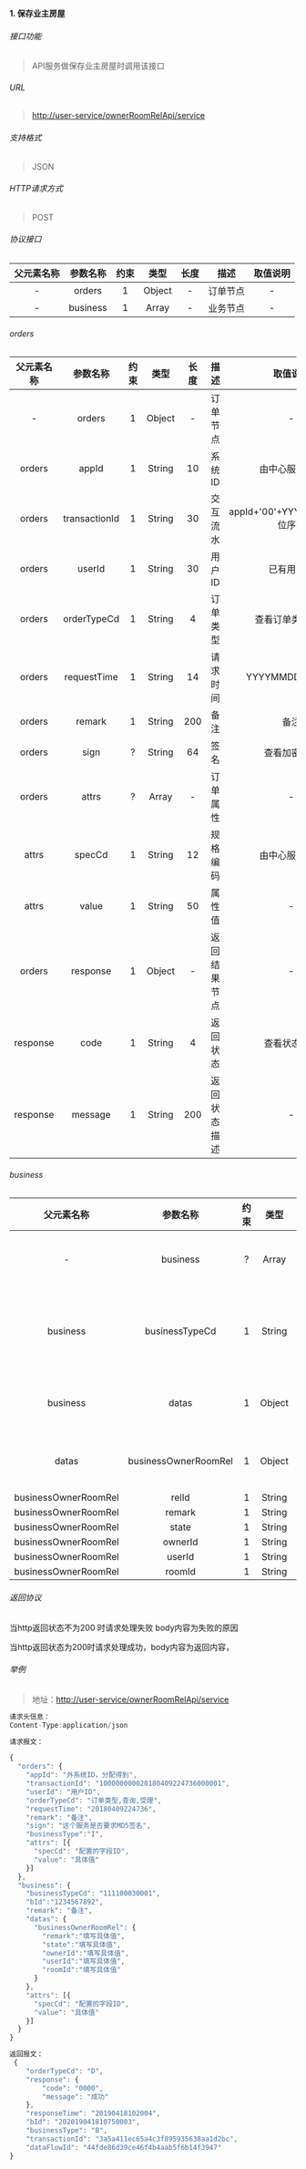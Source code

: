 

**1\. 保存业主房屋**
###### 接口功能
> API服务做保存业主房屋时调用该接口

###### URL
> [http://user-service/ownerRoomRelApi/service](http://user-service/ownerRoomRelApi/service)

###### 支持格式
> JSON

###### HTTP请求方式
> POST

###### 协议接口
|父元素名称|参数名称|约束|类型|长度|描述|取值说明|
| :-: | :-: | :-: | :-: | :-: | :-: | :-:|
|-|orders|1|Object|-|订单节点|-|
|-|business|1|Array|-|业务节点|-|

###### orders
|父元素名称|参数名称|约束|类型|长度|描述|取值说明|
| :-: | :-: | :-: | :-: | :-: | :-: | :-: |
|-|orders|1|Object|-|订单节点|-|
|orders|appId|1|String|10|系统ID|由中心服务提供|
|orders|transactionId|1|String|30|交互流水|appId+'00'+YYYYMMDD+10位序列|
|orders|userId|1|String|30|用户ID|已有用户ID|
|orders|orderTypeCd|1|String|4|订单类型|查看订单类型说明|
|orders|requestTime|1|String|14|请求时间|YYYYMMDDhhmmss|
|orders|remark|1|String|200|备注|备注|
|orders|sign|?|String|64|签名|查看加密说明|
|orders|attrs|?|Array|-|订单属性|-|
|attrs|specCd|1|String|12|规格编码|由中心服务提供|
|attrs|value|1|String|50|属性值|-|
|orders|response|1|Object|-|返回结果节点|-|
|response|code|1|String|4|返回状态|查看状态说明|
|response|message|1|String|200|返回状态描述|-|

###### business
|父元素名称|参数名称|约束|类型|长度|描述|取值说明|
| :-: | :-: | :-: | :-: | :-: | :-: | :-: |
|-|business|?|Array|-|业务节点|-|
|business|businessTypeCd|1|String|12|业务类型编码|500100030002|
|business|datas|1|Object|-|数据节点|不同的服务下的节点不一样|
|datas|businessOwnerRoomRel|1|Object|-|小区成员|小区成员|
|businessOwnerRoomRel|relId|1|String|30|-|-|
|businessOwnerRoomRel|remark|1|String|30|-|-|
|businessOwnerRoomRel|state|1|String|30|-|-|
|businessOwnerRoomRel|ownerId|1|String|30|-|-|
|businessOwnerRoomRel|userId|1|String|30|-|-|
|businessOwnerRoomRel|roomId|1|String|30|-|-|


###### 返回协议

当http返回状态不为200 时请求处理失败 body内容为失败的原因

当http返回状态为200时请求处理成功，body内容为返回内容，





###### 举例
> 地址：[http://user-service/ownerRoomRelApi/service](http://user-service/ownerRoomRelApi/service)

``` javascript
请求头信息：
Content-Type:application/json

请求报文：

{
  "orders": {
    "appId": "外系统ID，分配得到",
    "transactionId": "100000000020180409224736000001",
    "userId": "用户ID",
    "orderTypeCd": "订单类型,查询,受理",
    "requestTime": "20180409224736",
    "remark": "备注",
    "sign": "这个服务是否要求MD5签名",
    "businessType":"I",
    "attrs": [{
      "specCd": "配置的字段ID",
      "value": "具体值"
    }]
  },
  "business": {
    "businessTypeCd": "111100030001",
    "bId":"1234567892",
    "remark": "备注",
    "datas": {
      "businessOwnerRoomRel": {
        "remark":"填写具体值",
        "state":"填写具体值",
        "ownerId":"填写具体值",
        "userId":"填写具体值",
        "roomId":"填写具体值"
      }
    },
    "attrs": [{
      "specCd": "配置的字段ID",
      "value": "具体值"
    }]
  }
}

返回报文：
 {
	"orderTypeCd": "D",
	"response": {
		"code": "0000",
		"message": "成功"
	},
	"responseTime": "20190418102004",
	"bId": "202019041810750003",
	"businessType": "B",
	"transactionId": "3a5a411ec65a4c3f895935638aa1d2bc",
	"dataFlowId": "44fde86d39ce46f4b4aab5f6b14f3947"
}

```
